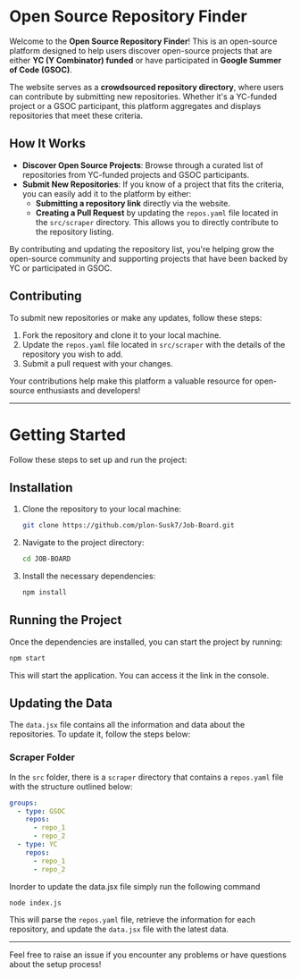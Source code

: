 # Open Source Repository Finder

Welcome to the **Open Source Repository Finder**! This is an open-source platform designed to help users discover open-source projects that are either **YC (Y Combinator) funded** or have participated in **Google Summer of Code (GSOC)**.

The website serves as a **crowdsourced repository directory**, where users can contribute by submitting new repositories. Whether it's a YC-funded project or a GSOC participant, this platform aggregates and displays repositories that meet these criteria.

## How It Works

- **Discover Open Source Projects**: Browse through a curated list of repositories from YC-funded projects and GSOC participants.
- **Submit New Repositories**: If you know of a project that fits the criteria, you can easily add it to the platform by either:
  - **Submitting a repository link** directly via the website.
  - **Creating a Pull Request** by updating the `repos.yaml` file located in the `src/scraper` directory. This allows you to directly contribute to the repository listing.

By contributing and updating the repository list, you're helping grow the open-source community and supporting projects that have been backed by YC or participated in GSOC.

## Contributing

To submit new repositories or make any updates, follow these steps:

1. Fork the repository and clone it to your local machine.
2. Update the `repos.yaml` file located in `src/scraper` with the details of the repository you wish to add.
3. Submit a pull request with your changes.

Your contributions help make this platform a valuable resource for open-source enthusiasts and developers!

***

# Getting Started

Follow these steps to set up and run the project:

## Installation

1. Clone the repository to your local machine:
   ```bash
   git clone https://github.com/plon-Susk7/Job-Board.git
   ```
2. Navigate to the project directory:
    ```bash
    cd JOB-BOARD
    ```
3. Install the necessary dependencies:
    ```bash
    npm install
    ```

## Running the Project
Once the dependencies are installed, you can start the project by running:
```bash
npm start
```
This will start the application. You can access it the link in the console.

## Updating the Data

The `data.jsx` file contains all the information and data about the repositories. To update it, follow the steps below:

### Scraper Folder

In the `src` folder, there is a `scraper` directory that contains a `repos.yaml` file with the structure outlined below:

```yaml
groups:
  - type: GSOC
    repos:
      - repo_1
      - repo_2
  - type: YC
    repos:
      - repo_1
      - repo_2
```

Inorder to update the data.jsx file simply run the following command

```bash
node index.js
```
This will parse the `repos.yaml` file, retrieve the information for each repository, and update the `data.jsx` file with the latest data.

***
Feel free to raise an issue if you encounter any problems or have questions about the setup process!

